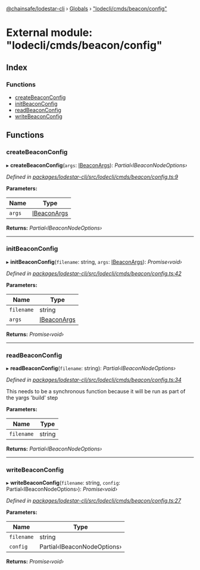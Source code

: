 [@chainsafe/lodestar-cli](../README.md) › [Globals](../globals.md) › ["lodecli/cmds/beacon/config"](_lodecli_cmds_beacon_config_.md)

# External module: "lodecli/cmds/beacon/config"

## Index

### Functions

* [createBeaconConfig](_lodecli_cmds_beacon_config_.md#createbeaconconfig)
* [initBeaconConfig](_lodecli_cmds_beacon_config_.md#initbeaconconfig)
* [readBeaconConfig](_lodecli_cmds_beacon_config_.md#readbeaconconfig)
* [writeBeaconConfig](_lodecli_cmds_beacon_config_.md#writebeaconconfig)

## Functions

###  createBeaconConfig

▸ **createBeaconConfig**(`args`: [IBeaconArgs](../interfaces/_lodecli_cmds_beacon_options_index_.ibeaconargs.md)): *Partial‹IBeaconNodeOptions›*

*Defined in [packages/lodestar-cli/src/lodecli/cmds/beacon/config.ts:9](https://github.com/ChainSafe/lodestar/blob/3dee40678/packages/lodestar-cli/src/lodecli/cmds/beacon/config.ts#L9)*

**Parameters:**

Name | Type |
------ | ------ |
`args` | [IBeaconArgs](../interfaces/_lodecli_cmds_beacon_options_index_.ibeaconargs.md) |

**Returns:** *Partial‹IBeaconNodeOptions›*

___

###  initBeaconConfig

▸ **initBeaconConfig**(`filename`: string, `args`: [IBeaconArgs](../interfaces/_lodecli_cmds_beacon_options_index_.ibeaconargs.md)): *Promise‹void›*

*Defined in [packages/lodestar-cli/src/lodecli/cmds/beacon/config.ts:42](https://github.com/ChainSafe/lodestar/blob/3dee40678/packages/lodestar-cli/src/lodecli/cmds/beacon/config.ts#L42)*

**Parameters:**

Name | Type |
------ | ------ |
`filename` | string |
`args` | [IBeaconArgs](../interfaces/_lodecli_cmds_beacon_options_index_.ibeaconargs.md) |

**Returns:** *Promise‹void›*

___

###  readBeaconConfig

▸ **readBeaconConfig**(`filename`: string): *Partial‹IBeaconNodeOptions›*

*Defined in [packages/lodestar-cli/src/lodecli/cmds/beacon/config.ts:34](https://github.com/ChainSafe/lodestar/blob/3dee40678/packages/lodestar-cli/src/lodecli/cmds/beacon/config.ts#L34)*

This needs to be a synchronous function because it will be run as part of the yargs 'build' step

**Parameters:**

Name | Type |
------ | ------ |
`filename` | string |

**Returns:** *Partial‹IBeaconNodeOptions›*

___

###  writeBeaconConfig

▸ **writeBeaconConfig**(`filename`: string, `config`: Partial‹IBeaconNodeOptions›): *Promise‹void›*

*Defined in [packages/lodestar-cli/src/lodecli/cmds/beacon/config.ts:27](https://github.com/ChainSafe/lodestar/blob/3dee40678/packages/lodestar-cli/src/lodecli/cmds/beacon/config.ts#L27)*

**Parameters:**

Name | Type |
------ | ------ |
`filename` | string |
`config` | Partial‹IBeaconNodeOptions› |

**Returns:** *Promise‹void›*
